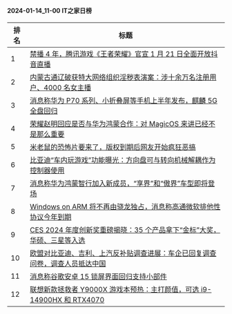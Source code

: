 #### 2024-01-14_11-00  IT之家日榜

| 排名 | 标题|
| --- | ---|
| 1 | [禁播 4 年，腾讯游戏《王者荣耀》官宣 1 月 21 日全面开放抖音直播](https://www.ithome.com/0/745/025.htm) |
| 2 | [内蒙古通辽破获特大网络组织淫秽表演案：涉十余万名注册用户、4000 名女主播](https://www.ithome.com/0/745/085.htm) |
| 3 | [消息称华为 P70 系列、小折叠屏等手机上半年发布，麒麟 5G 全盘回归](https://www.ithome.com/0/745/088.htm) |
| 4 | [荣耀赵明回应是否与华为鸿蒙合作：对 MagicOS 来讲已经不是那么重要](https://www.ithome.com/0/745/097.htm) |
| 5 | [米老鼠的恐怖片要来了，版权到期后网友开始疯狂恶搞](https://www.ithome.com/0/745/084.htm) |
| 6 | [比亚迪“车内玩游戏”功能曝光：方向盘可与转向机械解耦作为控制器使用](https://www.ithome.com/0/745/070.htm) |
| 7 | [消息称华为鸿蒙智行加入新成员，“享界”和“傲界”车型即将登场](https://www.ithome.com/0/745/103.htm) |
| 8 | [Windows on ARM 将不再由骁龙独占，消息称高通微软排他性协议今年到期](https://www.ithome.com/0/745/027.htm) |
| 9 | [CES 2024 年度创新奖重磅揭晓：35 个产品拿下“金标”大奖，华硕、三星等入选](https://www.ithome.com/0/745/094.htm) |
| 10 | [欧盟对比亚迪、吉利、上汽反补贴调查进展：车企已回复调查问卷，调查人员抵达中国](https://www.ithome.com/0/745/044.htm) |
| 11 | [消息称谷歌安卓 15 锁屏界面回归支持小部件](https://www.ithome.com/0/745/018.htm) |
| 12 | [联想新款拯救者 Y9000X 游戏本预热：主打颜值，可选 i9-14900HX 和 RTX4070](https://www.ithome.com/0/745/058.htm) |
